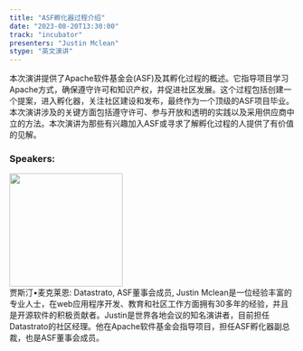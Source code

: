 ```yaml
---
title: "ASF孵化器过程介绍"
date: "2023-08-20T13:30:00" 
track: "incubator"
presenters: "Justin Mclean"
stype: "英文演讲"
---
```

本次演讲提供了Apache软件基金会(ASF)及其孵化过程的概述。它指导项目学习Apache方式，确保遵守许可和知识产权，并促进社区发展。这个过程包括创建一个提案，进入孵化器，关注社区建设和发布，最终作为一个顶级的ASF项目毕业。本次演讲涉及的关键方面包括遵守许可、参与开放和透明的实践以及采用供应商中立的方法。本次演讲为那些有兴趣加入ASF或寻求了解孵化过程的人提供了有价值的见解。
 ### Speakers: 
 <img src="https://img.bagevent.com/resource/20230626/1527002301016.jpg" width="200" /><br>贾斯汀•麦克莱恩: Datastrato, ASF董事会成员, Justin Mclean是一位经验丰富的专业人士，在web应用程序开发、教育和社区工作方面拥有30多年的经验，并且是开源软件的积极贡献者。Justin是世界各地会议的知名演讲者，目前担任Datastrato的社区经理。他在Apache软件基金会指导项目，担任ASF孵化器副总裁，也是ASF董事会成员。
 <br><br>